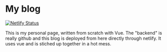 # My blog

[![Netlify Status](https://api.netlify.com/api/v1/badges/5ad271e0-3836-4a9c-b34b-f46d232fcad6/deploy-status)](https://app.netlify.com/sites/friendly-engelbart-71e0ea/deploys)

This is my personal page, written from scratch with Vue.
The "backend" is really github and this blog is deployed from here directly
through netlify.
It uses vue and is stiched up together in a hot mess.
